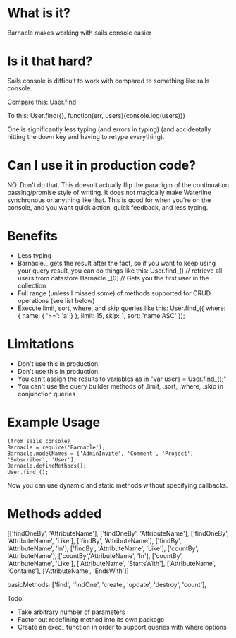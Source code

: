 # What is it? 
Barnacle makes working with sails console easier

# Is it that hard?
Sails console is difficult to work with compared to something like rails console.  

Compare this:
    User.find

To this:
    User.find({}, function(err, users){console.log(users)})

One is significantly less typing (and errors in typing) (and accidentally hitting the down key and having to retype everything).

# Can I use it in production code?
NO.  Don't do that.  This doesn't actually flip the paradigm of the continuation passing/promise style of writing. It does not magically make Waterline synchronous or anything like that.  This is good for when you're on the console, and you want quick action, quick feedback, and less typing.

# Benefits
* Less typing
* Barnacle._ gets the result after the fact, so if you want to keep using your query result, you can do things like this:
    User.find_()  // retrieve all users from datastore
    Barnacle._[0] // Gets you the first user in the collection
* Full range (unless I missed some) of methods supported for CRUD operations (see list below)
* Execute limit, sort, where, and skip queries like this:
    User.find_({ where: { name: { '>=': 'a' } }, limit: 15, skip: 1, sort: 'name ASC' });

# Limitations
* Don't use this in production.  
* Don't use this in production.
* You can't assign the results to variables as in "var users = User.find_();"
* You can't use the query builder methods of .limit, .sort, .where, .skip in conjunction queries

# Example Usage
    (from sails console)
    Barnacle = require('Barnacle');
    Barnacle.modelNames = ['AdminInvite', 'Comment', 'Project', 'Subscriber', 'User'];
    Barnacle.defineMethods();
    User.find_();

Now you can use dynamic and static methods without specifying callbacks.

# Methods added

[['findOneBy', 'AttributeName'], ['findOneBy', 'AttributeName'], ['findOneBy', 'AttributeName', 'Like'], ['findBy', 'AttributeName'], ['findBy', 'AttributeName', 'In'], ['findBy', 'AttributeName', 'Like'], ['countBy', 'AttributeName'], ['countBy','AttributeName', 'In'], ['countBy', 'AttributeName', 'Like'], ['AttributeName', 'StartsWith'], ['AttributeName', 'Contains'], ['AttributeName', 'EndsWith']]


basicMethods: ['find', 'findOne', 'create', 'update', 'destroy', 'count'],


Todo:
* Take arbitrary number of parameters  
* Factor out redefining method into its own package
* Create an exec_ function in order to support queries with where options 
